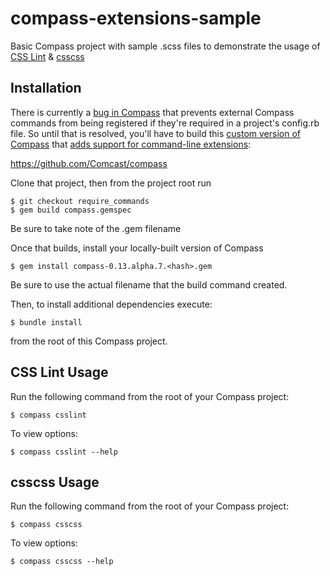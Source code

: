 # compass-extensions-sample

Basic Compass project with sample .scss files to demonstrate the usage of [CSS Lint](http://comcast.github.io/compass-csslint/) & [csscss](https://github.com/Comcast/compass-csscss)

## Installation

There is currently a [bug in Compass](https://github.com/chriseppstein/compass/issues/1053) that prevents external Compass commands from being registered if they're required in a project's config.rb file. So until that is resolved, you'll have to build this [custom version of Compass](https://github.com/Comcast/compass/tree/require_commands) that [adds support for command-line extensions](https://github.com/chriseppstein/compass/pull/1409):

https://github.com/Comcast/compass

Clone that project, then from the project root run

    $ git checkout require_commands
    $ gem build compass.gemspec

Be sure to take note of the .gem filename

Once that builds, install your locally-built version of Compass

    $ gem install compass-0.13.alpha.7.<hash>.gem

Be sure to use the actual filename that the build command created.

Then, to install additional dependencies execute:

    $ bundle install

from the root of this Compass project.

## CSS Lint Usage

Run the following command from the root of your Compass project:

    $ compass csslint

To view options:

    $ compass csslint --help

## csscss Usage

Run the following command from the root of your Compass project:

    $ compass csscss

To view options:

    $ compass csscss --help
